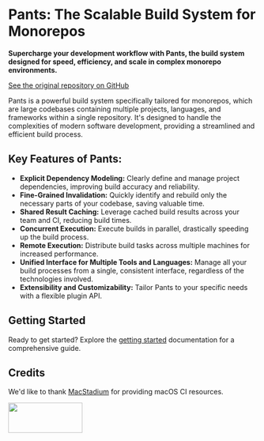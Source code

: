 # Pants: The Scalable Build System for Monorepos

**Supercharge your development workflow with Pants, the build system designed for speed, efficiency, and scale in complex monorepo environments.**

[See the original repository on GitHub](https://github.com/pantsbuild/pants)

Pants is a powerful build system specifically tailored for monorepos, which are large codebases containing multiple projects, languages, and frameworks within a single repository. It's designed to handle the complexities of modern software development, providing a streamlined and efficient build process.

## Key Features of Pants:

*   **Explicit Dependency Modeling:** Clearly define and manage project dependencies, improving build accuracy and reliability.
*   **Fine-Grained Invalidation:** Quickly identify and rebuild only the necessary parts of your codebase, saving valuable time.
*   **Shared Result Caching:** Leverage cached build results across your team and CI, reducing build times.
*   **Concurrent Execution:** Execute builds in parallel, drastically speeding up the build process.
*   **Remote Execution:** Distribute build tasks across multiple machines for increased performance.
*   **Unified Interface for Multiple Tools and Languages:** Manage all your build processes from a single, consistent interface, regardless of the technologies involved.
*   **Extensibility and Customizability:** Tailor Pants to your specific needs with a flexible plugin API.

## Getting Started

Ready to get started? Explore the [getting started](https://www.pantsbuild.org/docs/getting-started) documentation for a comprehensive guide.

## Credits

We'd like to thank [MacStadium](https://www.macstadium.com/) for providing macOS CI resources.

<img width="150" height="61" src="https://uploads-ssl.webflow.com/5ac3c046c82724970fc60918/5c019d917bba312af7553b49_MacStadium-developerlogo.png">
